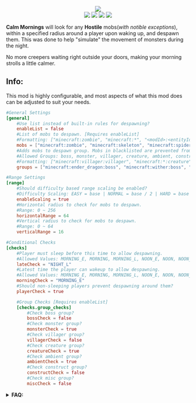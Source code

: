 <div align="center"><img src="https://cdn.modrinth.com/data/cached_images/03a512a1608c6cb5e62d9d3b402024b0c932eceb.png" /></div>

<div align="center">
	<img src="https://img.shields.io/badge/mod%20loader-forge%20%2F%20neoforge-blue?style=flat-square" />
	<img src="https://img.shields.io/modrinth/game-versions/gfvSVUz9?style=flat-square&label=avaliable%20for&color=blue" />
	<img src="https://img.shields.io/modrinth/dt/gfvSVUz9?style=flat-square&logo=modrinth&logoSize=auto&color=4caf50" />
	<img src="https://img.shields.io/curseforge/dt/683324?style=flat-square&logo=curseforge&logoSize=auto&color=4caf50" />
</div>

**Calm Mornings** will look for any **Hostile** mobs(_with notible exceptions_), within a specified radius around a player upon waking up, and despawn them. This was done to help "simulate" the movement of monsters during the night.

No more creepers waiting right outside your doors, making your morning strolls a little calmer.

## Info:
This mod is highly configurable, and most aspects of what this mod does can be adjusted to suit your needs.

```toml
#General Settings
[general]
	#Use list instead of built-in rules for despawning?
	enableList = false
	#List of mobs to despawn. [Requires enableList]
	#Formatting: ["minecraft:zombie", "minecraft:*", "<modId>:<entityId>"]
	mobs = ["minecraft:zombie", "minecraft:skeleton", "minecraft:spider", "minecraft:creeper"]
	#Adds mobs to despawn group. Mobs in blacklisted are prevented from despawning.
	#Allowed Groups: boss, monster, villager, creature, ambient, construct, misc, blacklisted
	#Formatting: ["minecraft:villager:villager", "minecraft:*:creature", "<modId>:<entityId>:<group>"]
	groups = ["minecraft:ender_dragon:boss", "minecraft:wither:boss", "minecraft:warden:boss", "minecraft:villager:villager", "minecraft:wandering_trader:villager", "minecraft:iron_golem:construct", "minecraft:snow_golem:construct"]

#Range Settings
[range]
	#Should difficulty based range scaling be enabled?
	#Difficulty Scaling: EASY = base | NORMAL = base / 2 | HARD = base / 4
	enableScaling = true
	#Horizontal radius to check for mobs to despawn.
	#Range: 0 ~ 256
	horizontalRange = 64
	#Vertical radius to check for mobs to despawn.
	#Range: 0 ~ 64
	verticalRange = 16

#Conditional Checks
[checks]
	#Player must sleep before this time to allow despawning.
	#Allowed Values: MORNING_E, MORNING, MORNING_L, NOON_E, NOON, NOON_L, EVENING_E, EVENING, EVENING_L, NIGHT_E, NIGHT, NIGHT_L, DISABLED
	lateCheck = "NIGHT_L"
	#Latest time the player can wakeup to allow despawning.
	#Allowed Values: MORNING_E, MORNING, MORNING_L, NOON_E, NOON, NOON_L, EVENING_E, EVENING, EVENING_L, NIGHT_E, NIGHT, NIGHT_L, DISABLED
	morningCheck = "MORNING_E"
	#Should non-sleeping players prevent despawning around them?
	playerCheck = true

	#Group Checks [Requires enableList]
	[checks.group_checks]
		#Check boss group?
		bossCheck = false
		#Check monster group?
		monsterCheck = true
		#Check villager group?
		villagerCheck = false
		#Check creature group?
		creatureCheck = true
		#Check ambient group?
		ambientCheck = true
		#Check construct group?
		constructCheck = false
		#Check misc group?
		miscCheck = false
```
<details>
  <summary><b>FAQ:</b></summary>

**Q: How does this work with Persistent mobs?**

A: If they are named, it ignores them; otherwise it will drop their equipment when despawning them.

**Q: Where should I leave suggestions or feedback?**

A: I would love to hear any suggestions or feedback you have! I only ask that you leave it as a new issue here as it makes it easier for me to manage and track.

**Q: Can I use this in my modpack?**

A: Absolutely! I only ask that you give credit if you do. Other than that, feel free to include it and modify it however you see fit for your pack.

**Q: What version(s) will be supported?**

A: Only the latest major version will be supported. I may update older versions if there are any major bugs/oversights, but will not be backporting new features to them.

**Q: Is this compatible with X mod?**

A: I have gone out of my way to try and make this mod as compatible with as many mods as possible. If you experience any incompatibilities, please report the issue here.

**Q: Fabric port?**

A: I have **No** plans on porting to Fabric, but you are more than welcome to do so. I only ask for credit if you do.
</details>
